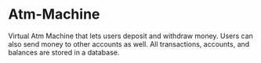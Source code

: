 # Atm-Machine
Virtual Atm Machine that lets users deposit and withdraw money. Users can also send money to other accounts as well. All transactions, accounts, and balances are stored in a database.

